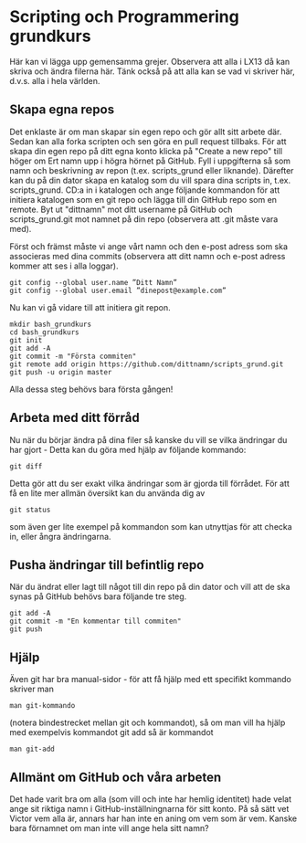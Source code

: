# Scripting och Programmering grundkurs #

Här kan vi lägga upp gemensamma grejer. Observera att alla i LX13 då kan skriva 
och ändra filerna här. Tänk också på att alla kan se vad vi skriver här, d.v.s. 
alla i hela världen.


## Skapa egna repos ##

Det enklaste är om man skapar sin egen repo och gör allt sitt arbete där.
Sedan kan alla forka scripten och sen göra en pull request tillbaks.
För att skapa din egen repo på ditt egna konto klicka på "Create a new repo" 
till höger om Ert namn upp i högra hörnet på GitHub. Fyll i uppgifterna så som 
namn och beskrivning av repon (t.ex. scripts\_grund eller liknande). Därefter 
kan du på din dator skapa en katalog som du vill spara dina scripts in, t.ex. 
scripts\_grund. CD:a in i katalogen och ange följande kommandon för att initiera 
katalogen som en git repo och lägga till din GitHub repo som en remote.
Byt ut "dittnamn" mot ditt username på GitHub och scripts\_grund.git mot namnet
på din repo (observera att .git måste vara med).

Först och främst måste vi ange vårt namn och den e-post adress som ska 
associeras med dina commits (observera att ditt namn och e-post adress kommer 
att ses i alla loggar).

	git config --global user.name ”Ditt Namn”
	git config --global user.email ”dinepost@example.com”

Nu kan vi gå vidare till att initiera git repon.

	mkdir bash_grundkurs
	cd bash_grundkurs
	git init
	git add -A
	git commit -m "Första commiten"
	git remote add origin https://github.com/dittnamn/scripts_grund.git
	git push -u origin master

Alla dessa steg behövs bara första gången!

## Arbeta med ditt förråd ##

Nu när du börjar ändra på dina filer så kanske du vill se vilka ändringar du har
gjort - Detta kan du göra med hjälp av följande kommando:

	git diff
	
Detta gör att du ser exakt vilka ändringar som är gjorda till förrådet. För att
få en lite mer allmän översikt kan du använda dig av

	git status

som även ger lite exempel på kommandon som kan utnyttjas för att checka in,
eller ångra ändringarna.

## Pusha ändringar till befintlig repo ##

När du ändrat eller lagt till något till din repo på din dator och vill att de 
ska synas på GitHub behövs bara följande tre steg.

	git add -A
	git commit -m "En kommentar till commiten"
	git push

## Hjälp ##

Även git har bra manual-sidor - för att få hjälp med ett specifikt kommando
skriver man 

	man git-kommando
	
(notera bindestrecket mellan git och kommandot), så om man vill ha hjälp med 
exempelvis kommandot git add så är kommandot

	man git-add

## Allmänt om GitHub och våra arbeten ##

Det hade varit bra om alla (som vill och inte har hemlig identitet) hade velat 
ange sit riktiga namn i GitHub-inställningnarna för sitt konto. På så sätt vet 
Victor vem alla är, annars har han inte en aning om vem som är vem. Kanske bara 
förnamnet om man inte vill ange hela sitt namn?
